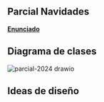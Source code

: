 ## Parcial Navidades
[**Enunciado**](https://docs.google.com/document/d/1PWOUE7_j_b085-esgH2-QkANAPVNzTBfvWccARGIzrE/edit?pli=1)

## Diagrama de clases

![parcial-2024 drawio](https://github.com/martinmdl/unsam-algoritmos2-sobredosisdetv/assets/78437578/91faf8a2-f85f-4378-8ea9-17eb18931c51)

## Ideas de diseño
